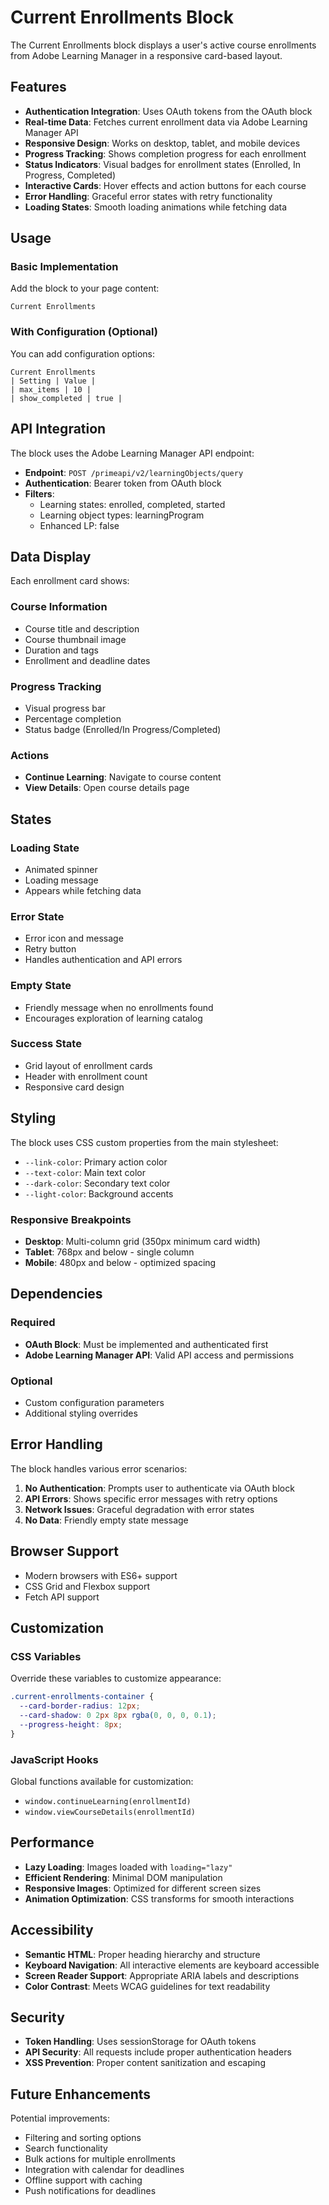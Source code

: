 # Current Enrollments Block

The Current Enrollments block displays a user's active course enrollments from Adobe Learning Manager in a responsive card-based layout.

## Features

- **Authentication Integration**: Uses OAuth tokens from the OAuth block
- **Real-time Data**: Fetches current enrollment data via Adobe Learning Manager API
- **Responsive Design**: Works on desktop, tablet, and mobile devices
- **Progress Tracking**: Shows completion progress for each enrollment
- **Status Indicators**: Visual badges for enrollment states (Enrolled, In Progress, Completed)
- **Interactive Cards**: Hover effects and action buttons for each course
- **Error Handling**: Graceful error states with retry functionality
- **Loading States**: Smooth loading animations while fetching data

## Usage

### Basic Implementation

Add the block to your page content:

```
Current Enrollments
```

### With Configuration (Optional)

You can add configuration options:

```
Current Enrollments
| Setting | Value |
| max_items | 10 |
| show_completed | true |
```

## API Integration

The block uses the Adobe Learning Manager API endpoint:
- **Endpoint**: `POST /primeapi/v2/learningObjects/query`
- **Authentication**: Bearer token from OAuth block
- **Filters**: 
  - Learning states: enrolled, completed, started
  - Learning object types: learningProgram
  - Enhanced LP: false

## Data Display

Each enrollment card shows:

### Course Information
- Course title and description
- Course thumbnail image
- Duration and tags
- Enrollment and deadline dates

### Progress Tracking
- Visual progress bar
- Percentage completion
- Status badge (Enrolled/In Progress/Completed)

### Actions
- **Continue Learning**: Navigate to course content
- **View Details**: Open course details page

## States

### Loading State
- Animated spinner
- Loading message
- Appears while fetching data

### Error State
- Error icon and message
- Retry button
- Handles authentication and API errors

### Empty State
- Friendly message when no enrollments found
- Encourages exploration of learning catalog

### Success State
- Grid layout of enrollment cards
- Header with enrollment count
- Responsive card design

## Styling

The block uses CSS custom properties from the main stylesheet:
- `--link-color`: Primary action color
- `--text-color`: Main text color
- `--dark-color`: Secondary text color
- `--light-color`: Background accents

### Responsive Breakpoints
- **Desktop**: Multi-column grid (350px minimum card width)
- **Tablet**: 768px and below - single column
- **Mobile**: 480px and below - optimized spacing

## Dependencies

### Required
- **OAuth Block**: Must be implemented and authenticated first
- **Adobe Learning Manager API**: Valid API access and permissions

### Optional
- Custom configuration parameters
- Additional styling overrides

## Error Handling

The block handles various error scenarios:

1. **No Authentication**: Prompts user to authenticate via OAuth block
2. **API Errors**: Shows specific error messages with retry options
3. **Network Issues**: Graceful degradation with error states
4. **No Data**: Friendly empty state message

## Browser Support

- Modern browsers with ES6+ support
- CSS Grid and Flexbox support
- Fetch API support

## Customization

### CSS Variables
Override these variables to customize appearance:

```css
.current-enrollments-container {
  --card-border-radius: 12px;
  --card-shadow: 0 2px 8px rgba(0, 0, 0, 0.1);
  --progress-height: 8px;
}
```

### JavaScript Hooks
Global functions available for customization:
- `window.continueLearning(enrollmentId)`
- `window.viewCourseDetails(enrollmentId)`

## Performance

- **Lazy Loading**: Images loaded with `loading="lazy"`
- **Efficient Rendering**: Minimal DOM manipulation
- **Responsive Images**: Optimized for different screen sizes
- **Animation Optimization**: CSS transforms for smooth interactions

## Accessibility

- **Semantic HTML**: Proper heading hierarchy and structure
- **Keyboard Navigation**: All interactive elements are keyboard accessible
- **Screen Reader Support**: Appropriate ARIA labels and descriptions
- **Color Contrast**: Meets WCAG guidelines for text readability

## Security

- **Token Handling**: Uses sessionStorage for OAuth tokens
- **API Security**: All requests include proper authentication headers
- **XSS Prevention**: Proper content sanitization and escaping

## Future Enhancements

Potential improvements:
- Filtering and sorting options
- Search functionality
- Bulk actions for multiple enrollments
- Integration with calendar for deadlines
- Offline support with caching
- Push notifications for deadlines
